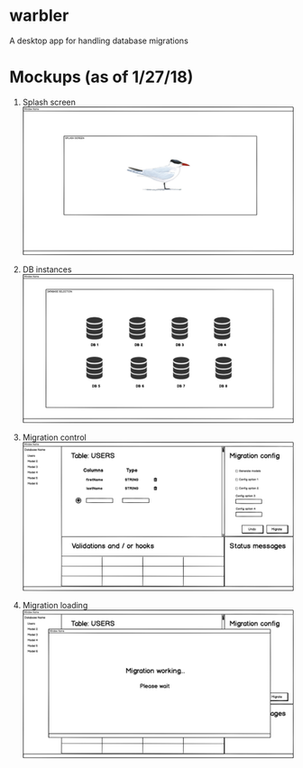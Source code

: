 # warbler
A desktop app for handling database migrations

# Mockups (as of 1/27/18)

1. Splash screen
![splash screen](mockups/a-splash-screen.png "Splash screen")

2. DB instances
![splash screen](mockups/b-db-loading.png "DB Loading")

3. Migration control
![splash screen](mockups/c-migration-ctrl.png "Migration control")

4. Migration loading
![splash screen](mockups/d-migration-working.png "Migration loading")

